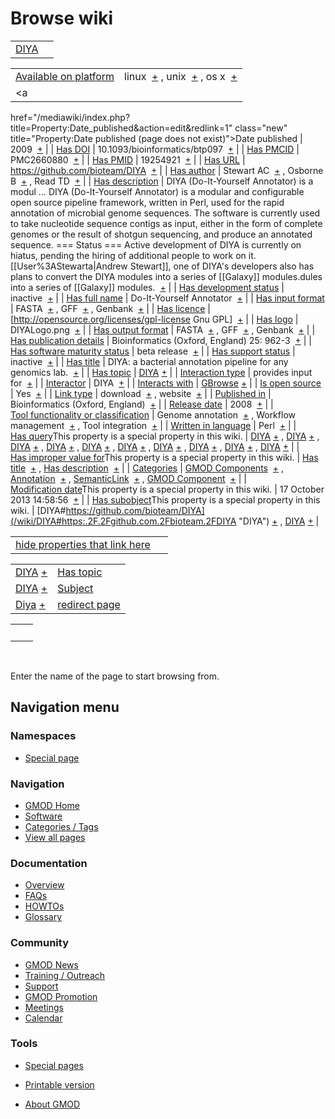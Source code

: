 



<span id="top"></span>




# <span dir="auto">Browse wiki</span>






|                           |     |
|---------------------------|-----|
| [DIYA](/wiki/DIYA "DIYA") |     |

|  |  |
|----|----|
| [Available on platform](/wiki/Property%3AAvailable_on_platform "Property:Available on platform") | <span class="smwb-value">linux  <span class="smwsearch">[+](/wiki/Special%3ASearchByProperty/Available-20on-20platform/linux "Special%3ASearchByProperty/Available-20on-20platform/linux")</span></span> , <span class="smwb-value">unix  <span class="smwsearch">[+](/wiki/Special%3ASearchByProperty/Available-20on-20platform/unix "Special%3ASearchByProperty/Available-20on-20platform/unix")</span></span> , <span class="smwb-value">os x  <span class="smwsearch">[+](/wiki/Special%3ASearchByProperty/Available-20on-20platform/os-20x "Special%3ASearchByProperty/Available-20on-20platform/os-20x")</span></span> |
| <a
href="/mediawiki/index.php?title=Property:Date_published&amp;action=edit&amp;redlink=1"
class="new"
title="Property:Date published (page does not exist)">Date published</a> | <span class="smwb-value">2009  <span class="smwsearch">[+](/wiki/Special%3ASearchByProperty/Date-20published/2009 "Special%3ASearchByProperty/Date-20published/2009")</span></span> |
| <a
href="/mediawiki/index.php?title=Property:Has_DOI&amp;action=edit&amp;redlink=1"
class="new" title="Property:Has DOI (page does not exist)">Has DOI</a> | <span class="smwb-value">10.1093/bioinformatics/btp097  <span class="smwsearch">[+](/wiki/Special%3ASearchByProperty/Has-20DOI/10.1093-2Fbioinformatics-2Fbtp097 "Special%3ASearchByProperty/Has-20DOI/10.1093-2Fbioinformatics-2Fbtp097")</span></span> |
| <a
href="/mediawiki/index.php?title=Property:Has_PMCID&amp;action=edit&amp;redlink=1"
class="new"
title="Property:Has PMCID (page does not exist)">Has PMCID</a> | <span class="smwb-value">PMC2660880  <span class="smwsearch">[+](/wiki/Special%3ASearchByProperty/Has-20PMCID/PMC2660880 "Special%3ASearchByProperty/Has-20PMCID/PMC2660880")</span></span> |
| <a
href="/mediawiki/index.php?title=Property:Has_PMID&amp;action=edit&amp;redlink=1"
class="new" title="Property:Has PMID (page does not exist)">Has PMID</a> | <span class="smwb-value">19254921  <span class="smwsearch">[+](/wiki/Special%3ASearchByProperty/Has-20PMID/19254921 "Special%3ASearchByProperty/Has-20PMID/19254921")</span></span> |
| [Has URL](/wiki/Property%3AHas_URL "Property:Has URL") | <span class="smwb-value"><a href="https://github.com/bioteam/DIYA" class="external"
rel="nofollow">https://github.com/bioteam/DIYA</a>  <span class="smwsearch">[+](/wiki/Special%3ASearchByProperty/Has-20URL/https%3A-2F-2Fgithub.com-2Fbioteam-2FDIYA "Special%3ASearchByProperty/Has-20URL/https%3A-2F-2Fgithub.com-2Fbioteam-2FDIYA")</span></span> |
| <a
href="/mediawiki/index.php?title=Property:Has_author&amp;action=edit&amp;redlink=1"
class="new"
title="Property:Has author (page does not exist)">Has author</a> | <span class="smwb-value">Stewart AC  <span class="smwsearch">[+](/wiki/Special%3ASearchByProperty/Has-20author/Stewart-20AC "Special%3ASearchByProperty/Has-20author/Stewart-20AC")</span></span> , <span class="smwb-value">Osborne B  <span class="smwsearch">[+](/wiki/Special%3ASearchByProperty/Has-20author/Osborne-20B "Special%3ASearchByProperty/Has-20author/Osborne-20B")</span></span> , <span class="smwb-value">Read TD  <span class="smwsearch">[+](/wiki/Special%3ASearchByProperty/Has-20author/Read-20TD "Special%3ASearchByProperty/Has-20author/Read-20TD")</span></span> |
| [Has description](/wiki/Property%3AHas_description "Property:Has description") | <span class="smwb-value">DIYA (Do-It-Yourself Annotator) is a modul<span class="smw-highlighter" data-type="2" state="persistent" data-title="Information"><span class="smwtext"> … </span><span class="smwttcontent">DIYA (Do-It-Yourself Annotator) is a modular and configurable open source pipeline framework, written in Perl, used for the rapid annotation of microbial genome sequences. The software is currently used to take nucleotide sequence contigs as input, either in the form of complete genomes or the result of shotgun sequencing, and produce an annotated sequence. === Status === Active development of DIYA is currently on hiatus, pending the hiring of additional people to work on it. \[\[User%3AStewarta\|Andrew Stewart\]\], one of DIYA's developers also has plans to convert the DIYA modules into a series of \[\[Galaxy\]\] modules.</span></span>dules into a series of \[\[Galaxy\]\] modules.  <span class="smwsearch">[+](/mediawiki/index.php?title=Special%3ASearchByProperty&x=Has-20description%2FDIYA-20%28Do-2DIt-2DYourself-20Annotator%29-20is-20a-20modular-20and-20configurable-20open-20source-20pipeline-20framework%2C-20written-20in-20Perl%2C-20used-20for-20the-20rapid-20annotation-20of-20microbial-20genome-20sequences.-20The-20software-20is-20currently-20used-20to-20take-20nucleotide-20sequence-20contigs-20as-20input%2C-20either-20in-20the-20form-20of-20complete-20genomes-20or-20the-20result-20of-20shotgun-20sequencing%2C-20and-20produce-20an-20annotated-20sequence.-0A-0A%3D%3D%3D-20Status-20%3D%3D%3D-0A-0AActive-20development-20of-20DIYA-20is-20currently-20on-20hiatus%2C-20pending-20the-20hiring-20of-20additional-20people-20to-20work-20on-20it.-20-20-5B-5BUser%3AStewarta-7CAndrew-20Stewart-5D-5D%2C-20one-20of-20DIYA%27s-20developers-20also-20has-20plans-20to-20convert-20the-20DIYA-20modules-20into-20a-20series-20of-20-5B-5BGalaxy-5D-5D-20modules. "Special%3ASearchByProperty")</span></span> |
| [Has development status](/wiki/Property%3AHas_development_status "Property:Has development status") | <span class="smwb-value">inactive  <span class="smwsearch">[+](/wiki/Special%3ASearchByProperty/Has-20development-20status/inactive "Special%3ASearchByProperty/Has-20development-20status/inactive")</span></span> |
| <a
href="/mediawiki/index.php?title=Property:Has_full_name&amp;action=edit&amp;redlink=1"
class="new"
title="Property:Has full name (page does not exist)">Has full name</a> | <span class="smwb-value">Do-It-Yourself Annotator  <span class="smwsearch">[+](/wiki/Special%3ASearchByProperty/Has-20full-20name/Do-2DIt-2DYourself-20Annotator "Special%3ASearchByProperty/Has-20full-20name/Do-2DIt-2DYourself-20Annotator")</span></span> |
| [Has input format](/wiki/Property%3AHas_input_format "Property:Has input format") | <span class="smwb-value">FASTA  <span class="smwsearch">[+](/wiki/Special%3ASearchByProperty/Has-20input-20format/FASTA "Special%3ASearchByProperty/Has-20input-20format/FASTA")</span></span> , <span class="smwb-value">GFF  <span class="smwsearch">[+](/wiki/Special%3ASearchByProperty/Has-20input-20format/GFF "Special%3ASearchByProperty/Has-20input-20format/GFF")</span></span> , <span class="smwb-value">Genbank  <span class="smwsearch">[+](/wiki/Special%3ASearchByProperty/Has-20input-20format/Genbank "Special%3ASearchByProperty/Has-20input-20format/Genbank")</span></span> |
| [Has licence](/wiki/Property%3AHas_licence "Property:Has licence") | <span class="smwb-value">\[http://opensource.org/licenses/gpl-license Gnu GPL\]  <span class="smwsearch">[+](/wiki/Special%3ASearchByProperty/Has-20licence/-5Bhttp%3A-2F-2Fopensource.org-2Flicenses-2Fgpl-2Dlicense-20Gnu-20GPL-5D "Special%3ASearchByProperty/Has-20licence/-5Bhttp%3A-2F-2Fopensource.org-2Flicenses-2Fgpl-2Dlicense-20Gnu-20GPL-5D")</span></span> |
| [Has logo](/wiki/Property%3AHas_logo "Property:Has logo") | <span class="smwb-value">DIYALogo.png  <span class="smwsearch">[+](/wiki/Special%3ASearchByProperty/Has-20logo/DIYALogo.png "Special%3ASearchByProperty/Has-20logo/DIYALogo.png")</span></span> |
| [Has output format](/wiki/Property%3AHas_output_format "Property:Has output format") | <span class="smwb-value">FASTA  <span class="smwsearch">[+](/wiki/Special%3ASearchByProperty/Has-20output-20format/FASTA "Special%3ASearchByProperty/Has-20output-20format/FASTA")</span></span> , <span class="smwb-value">GFF  <span class="smwsearch">[+](/wiki/Special%3ASearchByProperty/Has-20output-20format/GFF "Special%3ASearchByProperty/Has-20output-20format/GFF")</span></span> , <span class="smwb-value">Genbank  <span class="smwsearch">[+](/wiki/Special%3ASearchByProperty/Has-20output-20format/Genbank "Special%3ASearchByProperty/Has-20output-20format/Genbank")</span></span> |
| <a
href="/mediawiki/index.php?title=Property:Has_publication_details&amp;action=edit&amp;redlink=1"
class="new"
title="Property:Has publication details (page does not exist)">Has publication details</a> | <span class="smwb-value">Bioinformatics (Oxford, England) 25: 962-3  <span class="smwsearch">[+](/wiki/Special%3ASearchByProperty/Has-20publication-20details/Bioinformatics-20(Oxford,-20England)-2025:-20962-2D3 "Special%3ASearchByProperty/Has-20publication-20details/Bioinformatics-20(Oxford,-20England)-2025:-20962-2D3")</span></span> |
| [Has software maturity status](/wiki/Property%3AHas_software_maturity_status "Property:Has software maturity status") | <span class="smwb-value">beta release  <span class="smwsearch">[+](/wiki/Special%3ASearchByProperty/Has-20software-20maturity-20status/beta-20release "Special%3ASearchByProperty/Has-20software-20maturity-20status/beta-20release")</span></span> |
| [Has support status](/wiki/Property%3AHas_support_status "Property:Has support status") | <span class="smwb-value">inactive  <span class="smwsearch">[+](/wiki/Special%3ASearchByProperty/Has-20support-20status/inactive "Special%3ASearchByProperty/Has-20support-20status/inactive")</span></span> |
| [Has title](/wiki/Property%3AHas_title "Property:Has title") | <span class="smwb-value">DIYA: a bacterial annotation pipeline for any genomics lab.  <span class="smwsearch">[+](/wiki/Special%3ASearchByProperty/Has-20title/DIYA%3A-20a-20bacterial-20annotation-20pipeline-20for-20any-20genomics-20lab. "Special%3ASearchByProperty/Has-20title/DIYA%3A-20a-20bacterial-20annotation-20pipeline-20for-20any-20genomics-20lab.")</span></span> |
| [Has topic](/wiki/Property%3AHas_topic "Property:Has topic") | <span class="smwb-value">[DIYA](/wiki/DIYA "DIYA") <span class="smwbrowse">[+](/wiki/Special%3ABrowse/DIYA "Special%3ABrowse/DIYA")</span></span> |
| [Interaction type](/wiki/Property%3AInteraction_type "Property:Interaction type") | <span class="smwb-value">provides input for  <span class="smwsearch">[+](/wiki/Special%3ASearchByProperty/Interaction-20type/provides-20input-20for "Special%3ASearchByProperty/Interaction-20type/provides-20input-20for")</span></span> |
| <a
href="/mediawiki/index.php?title=Property:Interactor&amp;action=edit&amp;redlink=1"
class="new"
title="Property:Interactor (page does not exist)">Interactor</a> | <span class="smwb-value">DIYA  <span class="smwsearch">[+](/wiki/Special%3ASearchByProperty/Interactor/DIYA "Special%3ASearchByProperty/Interactor/DIYA")</span></span> |
| [Interacts with](/wiki/Property%3AInteracts_with "Property:Interacts with") | <span class="smwb-value">[GBrowse](/wiki/GBrowse "GBrowse") <span class="smwbrowse">[+](/wiki/Special%3ABrowse/GBrowse "Special%3ABrowse/GBrowse")</span></span> |
| [Is open source](/wiki/Property%3AIs_open_source "Property:Is open source") | <span class="smwb-value">Yes  <span class="smwsearch">[+](/wiki/Special%3ASearchByProperty/Is-20open-20source/Yes "Special%3ASearchByProperty/Is-20open-20source/Yes")</span></span> |
| [Link type](/wiki/Property%3ALink_type "Property:Link type") | <span class="smwb-value">download  <span class="smwsearch">[+](/wiki/Special%3ASearchByProperty/Link-20type/download "Special%3ASearchByProperty/Link-20type/download")</span></span> , <span class="smwb-value">website  <span class="smwsearch">[+](/wiki/Special%3ASearchByProperty/Link-20type/website "Special%3ASearchByProperty/Link-20type/website")</span></span> |
| <a
href="/mediawiki/index.php?title=Property:Published_in&amp;action=edit&amp;redlink=1"
class="new"
title="Property:Published in (page does not exist)">Published in</a> | <span class="smwb-value">Bioinformatics (Oxford, England)  <span class="smwsearch">[+](/wiki/Special%3ASearchByProperty/Published-20in/Bioinformatics-20(Oxford,-20England) "Special%3ASearchByProperty/Published-20in/Bioinformatics-20(Oxford,-20England)")</span></span> |
| [Release date](/wiki/Property%3ARelease_date "Property:Release date") | <span class="smwb-value">2008  <span class="smwsearch">[+](/wiki/Special%3ASearchByProperty/Release-20date/2008 "Special%3ASearchByProperty/Release-20date/2008")</span></span> |
| [Tool functionality or classification](/wiki/Property%3ATool_functionality_or_classification "Property:Tool functionality or classification") | <span class="smwb-value">Genome annotation  <span class="smwsearch">[+](/wiki/Special%3ASearchByProperty/Tool-20functionality-20or-20classification/Genome-20annotation "Special%3ASearchByProperty/Tool-20functionality-20or-20classification/Genome-20annotation")</span></span> , <span class="smwb-value">Workflow management  <span class="smwsearch">[+](/wiki/Special%3ASearchByProperty/Tool-20functionality-20or-20classification/Workflow-20management "Special%3ASearchByProperty/Tool-20functionality-20or-20classification/Workflow-20management")</span></span> , <span class="smwb-value">Tool integration  <span class="smwsearch">[+](/wiki/Special%3ASearchByProperty/Tool-20functionality-20or-20classification/Tool-20integration "Special%3ASearchByProperty/Tool-20functionality-20or-20classification/Tool-20integration")</span></span> |
| [Written in language](/wiki/Property%3AWritten_in_language "Property:Written in language") | <span class="smwb-value">Perl  <span class="smwsearch">[+](/wiki/Special%3ASearchByProperty/Written-20in-20language/Perl "Special%3ASearchByProperty/Written-20in-20language/Perl")</span></span> |
| <span class="smw-highlighter" data-type="1" state="inline" data-title="Property"><span class="smwbuiltin">[Has query](/wiki/Property:Has_query "Property:Has query")</span><span class="smwttcontent">This property is a special property in this wiki.</span></span> | <span class="smwb-value">[DIYA](/wiki/DIYA#_QUERY5bf60375fd21fcf00694fdc5c27dc675 "DIYA") <span class="smwbrowse">[+](/wiki/Special%3ABrowse/DIYA-23_QUERY5bf60375fd21fcf00694fdc5c27dc675 "Special%3ABrowse/DIYA-23 QUERY5bf60375fd21fcf00694fdc5c27dc675")</span></span> , <span class="smwb-value">[DIYA](/wiki/DIYA#_QUERYec7fcb8329f90e2ccf48213c3065aec8 "DIYA") <span class="smwbrowse">[+](/wiki/Special%3ABrowse/DIYA-23_QUERYec7fcb8329f90e2ccf48213c3065aec8 "Special%3ABrowse/DIYA-23 QUERYec7fcb8329f90e2ccf48213c3065aec8")</span></span> , <span class="smwb-value">[DIYA](/wiki/DIYA#_QUERY61a58659244f0f7d24ad7009b1978605 "DIYA") <span class="smwbrowse">[+](/wiki/Special%3ABrowse/DIYA-23_QUERY61a58659244f0f7d24ad7009b1978605 "Special%3ABrowse/DIYA-23 QUERY61a58659244f0f7d24ad7009b1978605")</span></span> , <span class="smwb-value">[DIYA](/wiki/DIYA#_QUERYef67b774bc2c3ab3627527d8b1a92c7f "DIYA") <span class="smwbrowse">[+](/wiki/Special%3ABrowse/DIYA-23_QUERYef67b774bc2c3ab3627527d8b1a92c7f "Special%3ABrowse/DIYA-23 QUERYef67b774bc2c3ab3627527d8b1a92c7f")</span></span> , <span class="smwb-value">[DIYA](/wiki/DIYA#_QUERY01d99e52275dceae377e47c9f6098b46 "DIYA") <span class="smwbrowse">[+](/wiki/Special%3ABrowse/DIYA-23_QUERY01d99e52275dceae377e47c9f6098b46 "Special%3ABrowse/DIYA-23 QUERY01d99e52275dceae377e47c9f6098b46")</span></span> , <span class="smwb-value">[DIYA](/wiki/DIYA#_QUERY098bfc63cf9d41130314a67e1a61b4e1 "DIYA") <span class="smwbrowse">[+](/wiki/Special%3ABrowse/DIYA-23_QUERY098bfc63cf9d41130314a67e1a61b4e1 "Special%3ABrowse/DIYA-23 QUERY098bfc63cf9d41130314a67e1a61b4e1")</span></span> , <span class="smwb-value">[DIYA](/wiki/DIYA#_QUERY50c2ed50d292c137adc53715ae3f7b68 "DIYA") <span class="smwbrowse">[+](/wiki/Special%3ABrowse/DIYA-23_QUERY50c2ed50d292c137adc53715ae3f7b68 "Special%3ABrowse/DIYA-23 QUERY50c2ed50d292c137adc53715ae3f7b68")</span></span> , <span class="smwb-value">[DIYA](/wiki/DIYA#_QUERYd9bd4f3c293fb5bb2f6bc1bc89863635 "DIYA") <span class="smwbrowse">[+](/wiki/Special%3ABrowse/DIYA-23_QUERYd9bd4f3c293fb5bb2f6bc1bc89863635 "Special%3ABrowse/DIYA-23 QUERYd9bd4f3c293fb5bb2f6bc1bc89863635")</span></span> , <span class="smwb-value">[DIYA](/wiki/DIYA#_QUERYf238b025a34db09796634cce3fe12f82 "DIYA") <span class="smwbrowse">[+](/wiki/Special%3ABrowse/DIYA-23_QUERYf238b025a34db09796634cce3fe12f82 "Special%3ABrowse/DIYA-23 QUERYf238b025a34db09796634cce3fe12f82")</span></span> , <span class="smwb-value">[DIYA](/wiki/DIYA#_QUERYb764ed3e386155400ec710efae2d9864 "DIYA") <span class="smwbrowse">[+](/wiki/Special%3ABrowse/DIYA-23_QUERYb764ed3e386155400ec710efae2d9864 "Special%3ABrowse/DIYA-23 QUERYb764ed3e386155400ec710efae2d9864")</span></span> |
| <span class="smw-highlighter" data-type="1" state="inline" data-title="Property"><span class="smwbuiltin">[Has improper value for](/wiki/Property:Has_improper_value_for "Property:Has improper value for")</span><span class="smwttcontent">This property is a special property in this wiki.</span></span> | <span class="smwb-value">[Has title](/wiki/Property%3AHas_title "Property:Has title")  <span class="smwsearch">[+](/wiki/Special%3ASearchByProperty/Has-20improper-20value-20for/Has-20title "Special%3ASearchByProperty/Has-20improper-20value-20for/Has-20title")</span></span> , <span class="smwb-value">[Has description](/wiki/Property%3AHas_description "Property:Has description")  <span class="smwsearch">[+](/wiki/Special%3ASearchByProperty/Has-20improper-20value-20for/Has-20description "Special%3ASearchByProperty/Has-20improper-20value-20for/Has-20description")</span></span> |
| [Categories](/wiki/Special%3ACategories "Special%3ACategories") | <span class="smwb-value">[GMOD Components](/wiki/Category%3AGMOD_Components "Category%3AGMOD Components")  <span class="smwsearch">[+](/wiki/Special%3ASearchByProperty/GMOD-20Components "Special%3ASearchByProperty/GMOD-20Components")</span></span> , <span class="smwb-value">[Annotation](/wiki/Category%3AAnnotation "Category%3AAnnotation")  <span class="smwsearch">[+](/wiki/Special%3ASearchByProperty/Annotation "Special%3ASearchByProperty/Annotation")</span></span> , <span class="smwb-value"><a
href="/mediawiki/index.php?title=Category%3ASemanticLink&amp;action=edit&amp;redlink=1"
class="new"
title="Category%3ASemanticLink (page does not exist)">SemanticLink</a>  <span class="smwsearch">[+](/wiki/Special%3ASearchByProperty/SemanticLink "Special%3ASearchByProperty/SemanticLink")</span></span> , <span class="smwb-value">[GMOD Component](/wiki/Category%3AGMOD_Component "Category%3AGMOD Component")  <span class="smwsearch">[+](/wiki/Special%3ASearchByProperty/GMOD-20Component "Special%3ASearchByProperty/GMOD-20Component")</span></span> |
| <span class="smw-highlighter" data-type="1" state="inline" data-title="Property"><span class="smwbuiltin">[Modification date](/wiki/Property:Modification_date "Property:Modification date")</span><span class="smwttcontent">This property is a special property in this wiki.</span></span> | <span class="smwb-value">17 October 2013 14:58:56  <span class="smwsearch">[+](/wiki/Special%3ASearchByProperty/Modification-20date/17-20October-202013-2014:58:56 "Special%3ASearchByProperty/Modification-20date/17-20October-202013-2014:58:56")</span></span> |
| <span class="smw-highlighter" data-type="1" state="inline" data-title="Property"><span class="smwbuiltin">[Has subobject](/wiki/Property%3AHas_subobject "Property:Has subobject")</span><span class="smwttcontent">This property is a special property in this wiki.</span></span> | <span class="smwb-value">[DIYA#https://github.com/bioteam/DIYA](/wiki/DIYA#https:.2F.2Fgithub.com.2Fbioteam.2FDIYA "DIYA") <span class="smwbrowse">[+](/wiki/Special%3ABrowse/DIYA-23https%3A-2F-2Fgithub.com-2Fbioteam-2FDIYA "Special%3ABrowse/DIYA-23https%3A-2F-2Fgithub.com-2Fbioteam-2FDIYA")</span></span> , <span class="smwb-value">[DIYA](/wiki/DIYA#_2957d43c15df6d72a07738da3e51a062 "DIYA") <span class="smwbrowse">[+](/wiki/Special%3ABrowse/DIYA-23_2957d43c15df6d72a07738da3e51a062 "Special%3ABrowse/DIYA-23 2957d43c15df6d72a07738da3e51a062")</span></span> |

<span id="smw_browse_incoming"></span>

|  |  |
|----|----|
| [hide properties that link here](/mediawiki/index.php?title=Special:Browse&offset=0&dir=out&article=DIYA)  |  |

|  |  |
|----|----|
| <span class="smwb-ivalue">[DIYA](/wiki/DIYA "DIYA") <span class="smwbrowse">[+](/wiki/Special%3ABrowse/DIYA "Special%3ABrowse/DIYA")</span></span> | [Has topic](/wiki/Property%3AHas_topic "Property:Has topic") |
| <span class="smwb-ivalue">[DIYA](/wiki/DIYA#_2957d43c15df6d72a07738da3e51a062 "DIYA") <span class="smwbrowse">[+](/wiki/Special%3ABrowse/DIYA-23_2957d43c15df6d72a07738da3e51a062 "Special%3ABrowse/DIYA-23 2957d43c15df6d72a07738da3e51a062")</span></span> | [Subject](/wiki/Property%3ASubject "Property%3ASubject") |
| <span class="smwb-ivalue"><a href="/wiki/Diya" class="mw-redirect" title="Diya">Diya</a> <span class="smwbrowse">[+](/wiki/Special%3ABrowse/Diya "Special%3ABrowse/Diya")</span></span> | [redirect page](/wiki/Special:ListRedirects "Special:ListRedirects") |

|     |     |
|-----|-----|
|     |     |

 

Enter the name of the page to start browsing from.  








## Navigation menu



### Namespaces

- <span id="ca-nstab-special">[Special
  page](/wiki/Special%3ABrowse/DIYA "This is a special page, you cannot edit the page itself")</span>






### Navigation



- <span id="n-GMOD-Home">[GMOD Home](/wiki/Main_Page)</span>
- <span id="n-Software">[Software](/wiki/GMOD_Components)</span>
- <span id="n-Categories-.2F-Tags">[Categories /
  Tags](/wiki/Categories)</span>
- <span id="n-View-all-pages">[View all
  pages](/wiki/Special:AllPages)</span>




### Documentation



- <span id="n-Overview">[Overview](/wiki/Overview)</span>
- <span id="n-FAQs">[FAQs](/wiki/Category%3AFAQ)</span>
- <span id="n-HOWTOs">[HOWTOs](/wiki/Category%3AHOWTO)</span>
- <span id="n-Glossary">[Glossary](/wiki/Glossary)</span>




### Community



- <span id="n-GMOD-News">[GMOD News](/wiki/GMOD_News)</span>
- <span id="n-Training-.2F-Outreach">[Training /
  Outreach](/wiki/Training_and_Outreach)</span>
- <span id="n-Support">[Support](/wiki/Support)</span>
- <span id="n-GMOD-Promotion">[GMOD
  Promotion](/wiki/GMOD_Promotion)</span>
- <span id="n-Meetings">[Meetings](/wiki/Meetings)</span>
- <span id="n-Calendar">[Calendar](/wiki/Calendar)</span>




### Tools



- <span id="t-specialpages"><a href="/wiki/Special%3ASpecialPages" accesskey="q"
  title="A list of all special pages [q]">Special pages</a></span>
- <span id="t-print"><a
  href="/mediawiki/index.php?title=Special%3ABrowse/DIYA&amp;printable=yes"
  rel="alternate" accesskey="p"
  title="Printable version of this page [p]">Printable version</a></span>





- <span id="footer-places-about">[About
  GMOD](/wiki/GMOD%3AAbout "GMOD%3AAbout")</span>

<!-- -->




